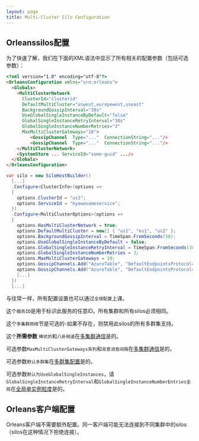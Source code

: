 ```yaml
---
layout: page
title: Multi-Cluster Silo Configuration
---
```


## Orleanssilos配置

为了快速了解，我们在下面的XML语法中显示了所有相关的配置参数（包括可选参数）：

```html
<?xml version="1.0" encoding="utf-8"?>
<OrleansConfiguration xmlns="urn:orleans">
  <Globals>
    <MultiClusterNetwork
      ClusterId="clusterid"
      DefaultMultiCluster="uswest,europewest,useast"
      BackgroundGossipInterval="30s"
      UseGlobalSingleInstanceByDefault="false"
      GlobalSingleInstanceRetryInterval="30s"
      GlobalSingleInstanceNumberRetries="3"
      MaxMultiClusterGateways="10">
         <GossipChannel  Type="..."  ConnectionString="..."/>      
         <GossipChannel  Type="..."  ConnectionString="..."/>      
    </MultiClusterNetwork>
    <SystemStore ... ServiceId="some-guid" .../>
  </Globals>
</OrleansConfiguration>
```

```csharp
var silo = new SiloHostBuilder()
  [...]
  .Configure<ClusterInfo>(options =>
  {
    options.ClusterId = "us3";
    options.ServiceId = "myawesomeservice";
  })
  .Configure<MultiClusterOptions>(options => 
  {
    options.HasMultiClusterNetwork = true;
    options.DefaultMultiCluster = new[] { "us1", "eu1", "us2" };
    options.BackgroundGossipInterval = TimeSpan.FromSeconds(30);
    options.UseGlobalSingleInstanceByDefault = false;
    options.GlobalSingleInstanceRetryInterval = TimeSpan.FromSeconds(30);
    options.GlobalSingleInstanceNumberRetries = 3;
    options.MaxMultiClusterGateways = 10;
    options.GossipChannels.Add("AzureTable", "DefaultEndpointsProtocol=https;AccountName=usa;AccountKey=...");
    options.GossipChannels.Add("AzureTable", "DefaultEndpointsProtocol=https;AccountName=europe;AccountKey=...")
    [...]
  })
  [...]
```

与往常一样，所有配置设置也可以通过`全球配置`上课。

这个`服务ID`是用于标识此服务的任意ID。所有集群和所有silos必须相同。

这个`多集群网络`节是可选的-如果不存在，则禁用此silos的所有多群集支持。

这个**所需参数** `棒状的`和`八卦频道`在[多集群通信](GossipChannels.zh.md)是的。

可选参数`MaxMultiClusterGateways系列`和`背景消息间隔`在[多集群通信](GossipChannels.zh.md)是的。

可选参数`默认多群集`在[多群集配置](MultiClusterConfiguration.zh.md)是的。

可选参数`默认为UseGlobalSingleInstances`，请`GlobalSingleInstanceRetryInterval`和`GlobalSingleInstanceNumberEntries全局`在[全局单实例粒度](GlobalSingleInstance.zh.md)是的。

## Orleans客户端配置

Orleans客户端不需要额外配置。同一客户端可能无法连接到不同集群中的silos（silos在这种情况下拒绝连接）。
